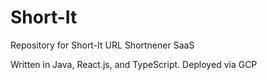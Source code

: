 # Short-It
 Repository for Short-It URL Shortnener SaaS

 Written in Java, React.js, and TypeScript. Deployed via GCP
